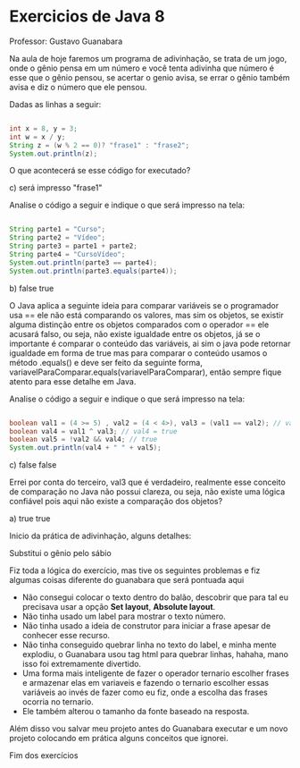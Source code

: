 # Exercicios de Java 8

Professor: Gustavo Guanabara

Na aula de hoje faremos um programa de adivinhação, se trata de um jogo, onde o gênio pensa em um número e você tenta adivinha que número é esse que o gênio pensou, se acertar o genio avisa, se errar o gênio também avisa e diz o número que ele pensou.

Dadas as linhas a seguir:

~~~java

int x = 8, y = 3;
int w = x / y;
String z = (w % 2 == 0)? "frase1" : "frase2";
System.out.println(z);

~~~

O que acontecerá se esse código for executado?

c) será impresso "frase1"

Analise o código a seguir e indique o que será impresso na tela:

~~~java

String parte1 = "Curso";
String parte2 = "Vídeo";
String parte3 = parte1 + parte2;
String parte4 = "CursoVídeo";
System.out.println(parte3 == parte4);
System.out.println(parte3.equals(parte4));

~~~

b) false true

O Java aplica a seguinte ideia para comparar variáveis se o programador usa == ele não está comparando os valores, mas sim os objetos, se existir alguma distinção entre os objetos comparados com o operador == ele acusará falso, ou seja, não existe igualdade entre os objetos, já se o importante é comparar o conteúdo das variáveis, ai sim o java pode retornar igualdade em forma de true mas para comparar o conteúdo usamos o método .equals() e deve ser feito da seguinte forma, variavelParaComparar.equals(variavelParaComparar), então sempre fique atento para esse detalhe em Java.

Analise o código a seguir e indique o que será impresso na tela: 

~~~java

boolean val1 = (4 >= 5) , val2 = (4 < 4>), val3 = (val1 == val2); // val1 = false, val2 = false, val3 = true
boolean val4 = val1 ^ val3; // val4 = true
boolean val5 = !val2 && val4; // true
System.out.println(val4 + " " + val5);

~~~

c) false false 

Errei por conta do terceiro, val3 que é verdadeiro, realmente esse conceito de comparação no Java não possui clareza, ou seja, não existe uma lógica confiável pois aqui não existe a comparação dos objetos? 

a) true true

Inicio da prática de adivinhação, alguns detalhes:

Substitui o gênio pelo sábio

Fiz toda a lógica do exercício, mas tive os seguintes problemas e fiz algumas coisas diferente do guanabara que será pontuada aqui

- Não consegui colocar o texto dentro do balão, descobrir que para tal eu precisava usar a opção **Set layout**, **Absolute layout**.  
- Não tinha usado um label para mostrar o texto número.  
- Não tinha usado a ideia de construtor para iniciar a frase apesar de conhecer esse recurso.  
- Não tinha conseguido quebrar linha no texto do label, e minha mente explodiu, o Guanabara usou tag html para quebrar linhas, hahaha, mano isso foi extremamente divertido.  
- Uma forma mais inteligente de fazer o operador ternario escolher frases e armazenar elas em variaveis e fazendo o ternario escolher essas variáveis ao invés de fazer como eu fiz, onde a escolha das frases ocorria no ternario.  
- Ele também alterou o tamanho da fonte baseado na resposta.

Além disso vou salvar meu projeto antes do Guanabara executar e um novo projeto colocando em prática alguns conceitos que ignorei.

Fim dos exercícios
